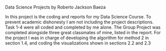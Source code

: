 Data Science Projects by Roberto Jackson Baeza

In this project is the coding and reports for my Data Science Course.
To prevent academic dishonesty I am not including the project descriptions.
Task 1-4 were all coded and completed by me alone.
The Group Project was completed alongside three great classmates of mine, listed in the report. For the project I was in charge of developing the algorithm for method 2 in section 1.4, and coding the visualizations shown in sections 2.2 and 2.3
